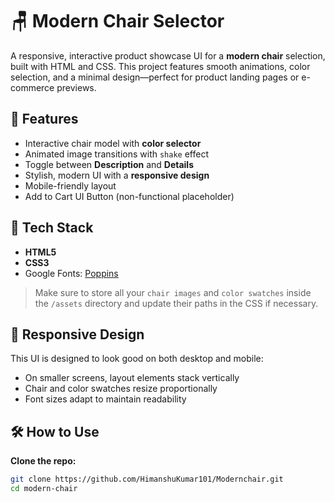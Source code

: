 # 🪑 Modern Chair Selector

A responsive, interactive product showcase UI for a **modern chair** selection, built with HTML and CSS. This project features smooth animations, color selection, and a minimal design—perfect for product landing pages or e-commerce previews.

## 🌟 Features

- Interactive chair model with **color selector**
- Animated image transitions with `shake` effect
- Toggle between **Description** and **Details**
- Stylish, modern UI with a **responsive design**
- Mobile-friendly layout
- Add to Cart UI Button (non-functional placeholder)

## 🧱 Tech Stack

- **HTML5**
- **CSS3**
- Google Fonts: [Poppins](https://fonts.google.com/specimen/Poppins)

  
> Make sure to store all your `chair images` and `color swatches` inside the `/assets` directory and update their paths in the CSS if necessary.

## 📲 Responsive Design

This UI is designed to look good on both desktop and mobile:
- On smaller screens, layout elements stack vertically
- Chair and color swatches resize proportionally
- Font sizes adapt to maintain readability

## 🛠️ How to Use

**Clone the repo:**
   ```bash
   git clone https://github.com/HimanshuKumar101/Modernchair.git
   cd modern-chair


